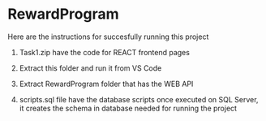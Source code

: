 # RewardProgram

Here are the instructions for succesfully running this project

1) Task1.zip have the code for REACT frontend pages
2) Extract this folder and run it from VS Code


3) Extract RewardProgram folder that has the WEB API 

4) scripts.sql file have the database scripts once executed on SQL Server, it creates the schema in database needed for running the project

